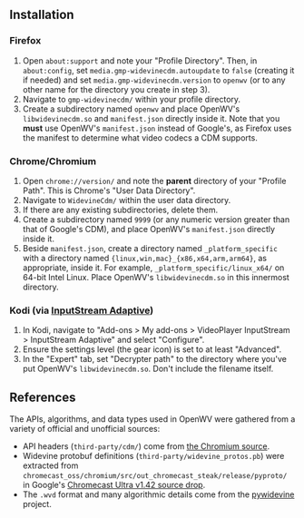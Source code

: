 ## Installation

### Firefox
1. Open `about:support` and note your "Profile Directory". Then, in
   `about:config`, set `media.gmp-widevinecdm.autoupdate` to `false` (creating
   it if needed) and set `media.gmp-widevinecdm.version` to `openwv` (or to any
   other name for the directory you create in step 3).
2. Navigate to `gmp-widevinecdm/` within your profile directory.
3. Create a subdirectory named `openwv` and place OpenWV's `libwidevinecdm.so`
   and `manifest.json` directly inside it. Note that you **must** use OpenWV's
   `manifest.json` instead of Google's, as Firefox uses the manifest to
   determine what video codecs a CDM supports.

### Chrome/Chromium
1. Open `chrome://version/` and note the **parent** directory of your "Profile
   Path". This is Chrome's "User Data Directory".
2. Navigate to `WidevineCdm/` within the user data directory.
3. If there are any existing subdirectories, delete them.
4. Create a subdirectory named `9999` (or any numeric version greater than that
   of Google's CDM), and place OpenWV's `manifest.json` directly inside it.
5. Beside `manifest.json`, create a directory named `_platform_specific` with
   a directory named `{linux,win,mac}_{x86,x64,arm,arm64}`, as appropriate,
   inside it. For example, `_platform_specific/linux_x64/` on 64-bit Intel
   Linux. Place OpenWV's `libwidevinecdm.so` in this innermost directory.

### Kodi (via [InputStream Adaptive](https://github.com/xbmc/inputstream.adaptive))
1. In Kodi, navigate to "Add-ons > My add-ons > VideoPlayer InputStream >
   InputStream Adaptive" and select "Configure".
2. Ensure the settings level (the gear icon) is set to at least "Advanced".
3. In the "Expert" tab, set "Decrypter path" to the directory where you've put
   OpenWV's `libwidevinecdm.so`. Don't include the filename itself.

## References

The APIs, algorithms, and data types used in OpenWV were gathered from a variety of official and
unofficial sources:

- API headers (`third-party/cdm/`) come from [the Chromium source][chromium-cdm-api].
- Widevine protobuf definitions (`third-party/widevine_protos.pb`) were extracted from
  `chromecast_oss/chromium/src/out_chromecast_steak/release/pyproto/` in Google's
  [Chromecast Ultra v1.42 source drop][steak-1.42-oss].
- The `.wvd` format and many algorithmic details come from the [pywidevine][pywidevine] project.

[chromium-cdm-api]: https://chromium.googlesource.com/chromium/cdm/
[pywidevine]: https://github.com/devine-dl/pywidevine/
[steak-1.42-oss]: https://drive.google.com/file/d/153TuZqh9FTBKRabGx686tbJefeqM2sJf/view?usp=drive_link
